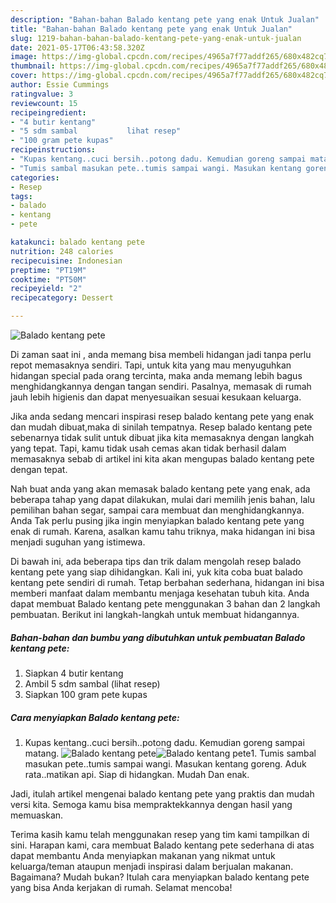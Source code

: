 ```yaml
---
description: "Bahan-bahan Balado kentang pete yang enak Untuk Jualan"
title: "Bahan-bahan Balado kentang pete yang enak Untuk Jualan"
slug: 1219-bahan-bahan-balado-kentang-pete-yang-enak-untuk-jualan
date: 2021-05-17T06:43:58.320Z
image: https://img-global.cpcdn.com/recipes/4965a7f77addf265/680x482cq70/balado-kentang-pete-foto-resep-utama.jpg
thumbnail: https://img-global.cpcdn.com/recipes/4965a7f77addf265/680x482cq70/balado-kentang-pete-foto-resep-utama.jpg
cover: https://img-global.cpcdn.com/recipes/4965a7f77addf265/680x482cq70/balado-kentang-pete-foto-resep-utama.jpg
author: Essie Cummings
ratingvalue: 3
reviewcount: 15
recipeingredient:
- "4 butir kentang"
- "5 sdm sambal           lihat resep"
- "100 gram pete kupas"
recipeinstructions:
- "Kupas kentang..cuci bersih..potong dadu. Kemudian goreng sampai matang."
- "Tumis sambal masukan pete..tumis sampai wangi. Masukan kentang goreng. Aduk rata..matikan api. Siap di hidangkan. Mudah Dan enak."
categories:
- Resep
tags:
- balado
- kentang
- pete

katakunci: balado kentang pete 
nutrition: 248 calories
recipecuisine: Indonesian
preptime: "PT19M"
cooktime: "PT50M"
recipeyield: "2"
recipecategory: Dessert

---
```



![Balado kentang pete](https://img-global.cpcdn.com/recipes/4965a7f77addf265/680x482cq70/balado-kentang-pete-foto-resep-utama.jpg)

Di zaman  saat ini , anda memang bisa membeli hidangan jadi tanpa perlu repot memasaknya sendiri. Tapi, untuk kita yang mau menyuguhkan hidangan special pada orang tercinta, maka anda memang lebih bagus menghidangkannya dengan tangan sendiri. Pasalnya, memasak di rumah jauh lebih higienis dan dapat menyesuaikan sesuai kesukaan keluarga.

Jika anda sedang mencari inspirasi resep balado kentang pete yang enak dan mudah dibuat,maka di sinilah tempatnya. Resep balado kentang pete  sebenarnya tidak sulit untuk dibuat jika kita memasaknya dengan langkah yang tepat. Tapi, kamu tidak usah cemas akan tidak berhasil dalam memasaknya 
sebab di artikel ini kita akan mengupas balado kentang pete dengan tepat.  



Nah buat anda yang akan memasak balado kentang pete yang enak, ada beberapa tahap yang dapat dilakukan, mulai dari memilih jenis bahan, lalu pemilihan bahan segar, sampai cara membuat dan menghidangkannya. Anda Tak perlu pusing jika ingin menyiapkan balado kentang pete yang enak di rumah. Karena, asalkan kamu  tahu triknya, maka hidangan ini bisa menjadi suguhan yang istimewa.

Di bawah ini, ada beberapa tips dan trik dalam mengolah resep balado kentang pete yang siap dihidangkan. Kali ini, yuk kita coba buat balado kentang pete sendiri di rumah. Tetap berbahan sederhana, hidangan ini bisa memberi manfaat dalam membantu menjaga kesehatan tubuh kita. Anda dapat membuat Balado kentang pete menggunakan 3 bahan dan 2 langkah pembuatan. Berikut ini langkah-langkah untuk membuat hidangannya.

<!--inarticleads1-->

##### Bahan-bahan dan bumbu yang dibutuhkan untuk pembuatan Balado kentang pete:

1. Siapkan 4 butir kentang
1. Ambil 5 sdm sambal           (lihat resep)
1. Siapkan 100 gram pete kupas




<!--inarticleads2-->

##### Cara menyiapkan Balado kentang pete:

1. Kupas kentang..cuci bersih..potong dadu. Kemudian goreng sampai matang.
<img src="https://img-global.cpcdn.com/steps/217c0ccb210ae24e/160x128cq70/balado-kentang-pete-langkah-memasak-1-foto.jpg" alt="Balado kentang pete"><img src="https://img-global.cpcdn.com/steps/c39ac3432e2527f6/160x128cq70/balado-kentang-pete-langkah-memasak-1-foto.jpg" alt="Balado kentang pete">1. Tumis sambal masukan pete..tumis sampai wangi. Masukan kentang goreng. Aduk rata..matikan api. Siap di hidangkan. Mudah Dan enak.




Jadi, itulah artikel mengenai  balado kentang pete  yang praktis dan mudah versi kita. Semoga kamu bisa mempraktekkannya dengan hasil yang memuaskan. 

Terima kasih kamu telah menggunakan resep yang tim kami tampilkan di sini. Harapan kami, cara membuat  Balado kentang pete sederhana di atas dapat membantu Anda menyiapkan makanan yang nikmat untuk keluarga/teman ataupun menjadi inspirasi dalam berjualan makanan. Bagaimana? Mudah bukan? Itulah cara menyiapkan balado kentang pete yang bisa Anda kerjakan di rumah. Selamat mencoba!


